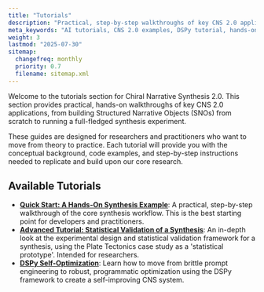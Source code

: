 ```yaml
---
title: "Tutorials"
description: "Practical, step-by-step walkthroughs of key CNS 2.0 applications and experiments."
meta_keywords: "AI tutorials, CNS 2.0 examples, DSPy tutorial, hands-on AI guide"
weight: 3
lastmod: "2025-07-30"
sitemap:
  changefreq: monthly
  priority: 0.7
  filename: sitemap.xml
---
```


Welcome to the tutorials section for Chiral Narrative Synthesis 2.0. This section provides practical, hands-on walkthroughs of key CNS 2.0 applications, from building Structured Narrative Objects (SNOs) from scratch to running a full-fledged synthesis experiment.

These guides are designed for researchers and practitioners who want to move from theory to practice. Each tutorial will provide you with the conceptual background, code examples, and step-by-step instructions needed to replicate and build upon our core research.

## Available Tutorials

-   **[Quick Start: A Hands-On Synthesis Example](./quick-start-plate-tectonics/)**: A practical, step-by-step walkthrough of the core synthesis workflow. This is the best starting point for developers and practitioners.
-   **[Advanced Tutorial: Statistical Validation of a Synthesis](./plate-tectonics-synthesis/)**: An in-depth look at the experimental design and statistical validation framework for a synthesis, using the Plate Tectonics case study as a 'statistical prototype'. Intended for researchers.
-   **[DSPy Self-Optimization](./dspy-self-optimization/)**: Learn how to move from brittle prompt engineering to robust, programmatic optimization using the DSPy framework to create a self-improving CNS system.